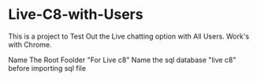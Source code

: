 # Live-C8-with-Users
This is a project to Test Out the Live chatting option with All Users.
Work's with Chrome.


Name The Root Foolder "For Live c8"
Name the sql database "live c8" before importing sql file
